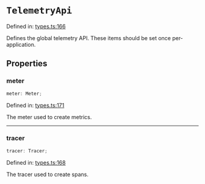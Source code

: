# `TelemetryApi`

Defined in: [types.ts:166](https://github.com/adobe/commerce-integration-starter-kit/blob/ee21c0d99f4f907fa0cc3bc14f4f86e941a1c9f2/packages/aio-lib-telemetry/source/types.ts#L166)

Defines the global telemetry API. These items should be set once per-application.

## Properties

### meter

```ts
meter: Meter;
```

Defined in: [types.ts:171](https://github.com/adobe/commerce-integration-starter-kit/blob/ee21c0d99f4f907fa0cc3bc14f4f86e941a1c9f2/packages/aio-lib-telemetry/source/types.ts#L171)

The meter used to create metrics.

---

### tracer

```ts
tracer: Tracer;
```

Defined in: [types.ts:168](https://github.com/adobe/commerce-integration-starter-kit/blob/ee21c0d99f4f907fa0cc3bc14f4f86e941a1c9f2/packages/aio-lib-telemetry/source/types.ts#L168)

The tracer used to create spans.
